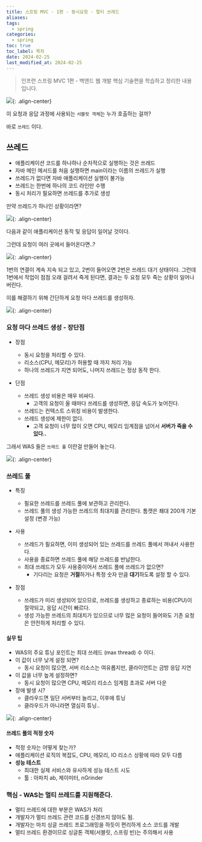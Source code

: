 ```yaml
---
title: 스프링 MVC - 1편 - 동시요청 - 멀티 쓰레드
aliases: 
tags:
  - spring
categories:
  - spring
toc: true
toc_label: 목차
date: 2024-02-25
last_modified_at: 2024-02-25
---
```

>  인프런 스프링 MVC 1편 - 백엔드 웹 개발 핵심 기술편을 학습하고 정리한 내용 입니다.

![](https://i.imgur.com/yhutD4P.png){: .align-center}

이 요청과 응답 과정에 사용되는 `서블릿 객체`는 누가 호출하는 걸까?

바로 `쓰레드` 이다.

## 쓰레드

- 애플리케이션 코드를 하나하나 순차적으로 실행하는 것은 쓰레드
- 자바 메인 메서드를 처음 실행하면 main이라는 이름의 쓰레드가 실행
- 쓰레드가 없다면 자바 애플리케이션 실행이 불가능
- 쓰레드는 한번에 하나의 코드 라인만 수행
- 동시 처리가 필요하면 쓰레드를 추가로 생성

만약 쓰레드가 하나인 상황이라면?

![](https://i.imgur.com/Or9R5jg.png){: .align-center}

다음과 같이 애플리케이션 동작 및 응답이 일어날 것이다.

그런데 요청이 여러 곳에서 들어온다면..?

![](https://i.imgur.com/q9ROUnb.png){: .align-center}

1번의 연결이 계속 지속 되고 있고, 2번이 들어오면 2번은 쓰레드 대기 상태이다.
그런데 1번에서 작업이 점점 오래 걸려서 죽게 된다면, 결과는 두 요청 모두 죽는 상황이 일어나 버린다.

이를 해결하기 위해 간단하게 요청 마다 쓰레드를 생성하자.

![](https://i.imgur.com/3DcqY6b.png){: .align-center}

### 요청 마다 쓰레드 생성 - 장단점

- 장점
	- 동시 요청을 처리할 수 있다.
	- 리소스(CPU, 메모리)가 허용할 때 까지 처리 가능
	- 하나의 쓰레드가 지연 되어도, 나머지 쓰레드는 정상 동작 한다.

- 단점 
	- 쓰레드 생성 비용은 매우 비싸다.
		- 고객의 요청이 올 때마다 쓰레드를 생성하면, 응답 속도가 늦어진다.
	- 쓰레드는 컨텍스트 스위칭 비용이 발생한다.
	- 쓰레드 생성에 제한이 없다.
		- 고객 요청이 너무 많이 오면 CPU, 메모리 임계점을 넘어서 **서버가 죽을 수 있다..**


그래서 WAS 들은 `쓰레드 풀` 이란걸 만들어 놓는다.

![](https://i.imgur.com/FKlMwkV.png){: .align-center}

### 쓰레드 풀 

- 특징 
	- 필요한 쓰레드를 쓰레드 풀에 보관하고 관리한다.
	- 쓰레드 풀의 생성 가능한 쓰레드의 최대치를 관리한다. 톰캣은 쵀대 200개 기본 설정 (변경 가능)

-  사용
	- 쓰레드가 필요하면, 이미 생성되어 있는 쓰레드를 쓰레드 풀에서 꺼내서 사용한다.
	- 사용을 종료하면 쓰레드 풀에 해당 쓰레드를 반납한다.
	- 최대 쓰레드가 모두 사용중이어서 쓰레드 풀에 쓰레드가 없으면?
		- 기다리는 요청은 **거절**하거나 특정 숫자 만큼 **대기**하도록 설정 할 수 있다.

- 장점 
	- 쓰레드가 미리 생성되어 있으므로, 쓰레드를 생성하고 종료하는 비용(CPU)이 절약되고, 응답 시간이 빠르다.
	- 생성 가능한 쓰레드의 최대치가 있으므로 너무 많은 요청이 들어와도 기존 요청은 안전하게 처리할 수 있다.

#### 실무 팁

- WAS의 주요 튜닝 포인트는 최대 쓰레드 (max thread) 수 이다.
- 이 값이 너무 낮게 설정 되면?
	- 동시 요청이 많으면, 서버 리소스는 여유롭지만, 클라이언트는 금방 응답 지연
- 이 값을 너무 높게 설정하면?
	- 동시 요청이 많으면 CPU, 메모리 리소스 임계점 초과로 서버 다운
- 장애 발생 시?
	- 클라우드면 일단 서버부터 늘리고, 이후에 튜닝
	- 클라우드가 아니라면 열심히 튜닝..

![](https://i.imgur.com/xHvq7hW.png){: .align-center}

#### 쓰레드 풀의 적정 숫자

- 적정 숫자는 어떻게 찾는가?
- 애플리케이션 로직의 복잡도, CPU, 메모리, IO 리소스 상황에 따라 모두 다름
- **성능 테스트**
	- 최대한 실제 서비스와 유사하게 성능 테스트 시도
	- 툴 : 아파치 ab, 제이미터, nGrinder

### 핵심 - WAS는 멀티 쓰레드를 지원해준다.

- 멀티 쓰레드에 대한 부분은 WAS가 처리
- 개발자가 멀티 쓰레드 관련 코드를 신경쓰지 않아도 됨.
- 개발자는 마치 싱글 쓰레드 프로그래밍을 하듯이 편리하게 소스 코드를 개발
- 멀티 쓰레드 환경이므로 싱글톤 객체(서블릿, 스프링 빈)는 주의해서 사용



